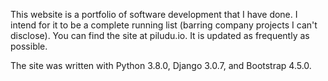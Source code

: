 This website is a portfolio of software development that I have done. I intend
for it to be a complete running list (barring company projects I can't
disclose). You can find the site at piludu.io. It is updated as frequently as
possible.

The site was written with Python 3.8.0, Django 3.0.7, and Bootstrap 4.5.0.